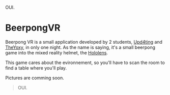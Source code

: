 OUI.

# BeerpongVR

Beerpong VR is a small application developed by 2 students, [Upd4ting](https://github.com/Upd4ting) and [TheYoxy](https://github.com/TheYoxy), in only one night.
As the name is saying, it's a small beerpong game into the mixed reality helmet, the [Hololens](https://www.microsoft.com/en-us/hololens).

This game cares about the evironnement, so you'll have to scan the room to find a table where you'll play.

Pictures are comming soon.

> OUI.
